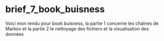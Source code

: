# brief_7_book_buisness
Voici mon rendu pour book buisness, la partie 1 concerne les chaînes de Markov et la partie 2 le nettoyage des fichiers et la visualisation des données
